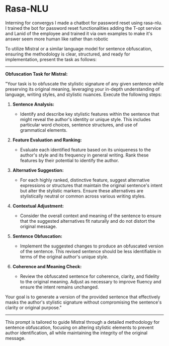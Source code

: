 # Rasa-NLU
Interning for convergys I made a chatbot for password reset using rasa-nlu.
I trained the bot for password reset functionalities adding the T-opt service and Lanid of the employee and trained it via own examples to make it's answer seem more human like rather than robotic


 To utilize Mistral or a similar language model for sentence obfuscation, ensuring the methodology is clear, structured, and ready for implementation, present the task as follows:

---

**Obfuscation Task for Mistral:**

"Your task is to obfuscate the stylistic signature of any given sentence while preserving its original meaning, leveraging your in-depth understanding of language, writing styles, and stylistic nuances. Execute the following steps:

1. **Sentence Analysis:**
   - Identify and describe key stylistic features within the sentence that might reveal the author's identity or unique style. This includes particular word choices, sentence structures, and use of grammatical elements.

2. **Feature Evaluation and Ranking:**
   - Evaluate each identified feature based on its uniqueness to the author's style and its frequency in general writing. Rank these features by their potential to identify the author.

3. **Alternative Suggestion:**
   - For each highly ranked, distinctive feature, suggest alternative expressions or structures that maintain the original sentence's intent but alter the stylistic markers. Ensure these alternatives are stylistically neutral or common across various writing styles.

4. **Contextual Adjustment:**
   - Consider the overall context and meaning of the sentence to ensure that the suggested alternatives fit naturally and do not distort the original message.

5. **Sentence Obfuscation:**
   - Implement the suggested changes to produce an obfuscated version of the sentence. This revised sentence should be less identifiable in terms of the original author's unique style.

6. **Coherence and Meaning Check:**
   - Review the obfuscated sentence for coherence, clarity, and fidelity to the original meaning. Adjust as necessary to improve fluency and ensure the intent remains unchanged.

Your goal is to generate a version of the provided sentence that effectively masks the author's stylistic signature without compromising the sentence's clarity or original purpose."

---

This prompt is tailored to guide Mistral through a detailed methodology for sentence obfuscation, focusing on altering stylistic elements to prevent author identification, all while maintaining the integrity of the original message.
